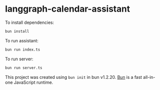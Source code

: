 # langgraph-calendar-assistant

To install dependencies:

```bash
bun install
```

To run assistant:

```bash
bun run index.ts
```

To run server:

```bash
bun run server.ts
```

This project was created using `bun init` in bun v1.2.20. [Bun](https://bun.com) is a fast all-in-one JavaScript runtime.
